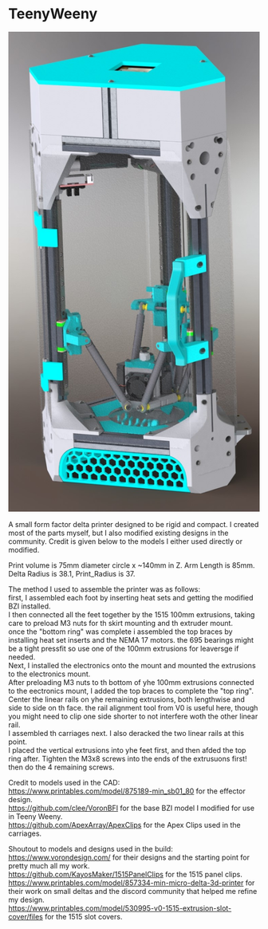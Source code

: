 # TeenyWeeny

![Printer Render](https://github.com/ReillyBex/TeenyWeeny/blob/master/LatestRevRender.JPG?raw=true)

A small form factor delta printer designed to be rigid and compact. I created most of the parts myself, but I also modified existing designs in the community. Credit is given below to the models I either used directly or modified. 

Print volume is 75mm diameter circle x ~140mm in Z. Arm Length is 85mm. Delta Radius is 38.1, Print_Radius is 37.      

The method I used to assemble the printer was as follows:      
first, I assembled each foot by inserting heat sets and getting the modified BZI installed.      
I then connected all the feet together by the 1515 100mm extrusions, taking care to preload M3 nuts for th skirt mounting and th extruder mount.      
once the "bottom ring" was complete i assembled the top braces by installing heat set inserts and the NEMA 17 motors. the 695 bearings might be a tight pressfit so use one of the 100mm extrusions for leaversge if needed.      
Next, I installed the electronics onto the mount and mounted the extrusions to the electronics mount.       
After preloading M3 nuts to th bottom of yhe 100mm extrusions connected to the eectronics mount, I added the top braces to complete the "top ring".      
Center the linear rails on yhe remaining extrusions, both lengthwise and side to side on th face. the rail alignment tool from V0 is useful here, though you might need to clip one side shorter to not interfere woth the other linear rail.     
I assembled th carriages next. I also deracked the two linear rails at this point.     
I placed the vertical extrusions into yhe feet first, and then afded the top ring after. Tighten the M3x8 screws into the ends of the extrusuons first! then do the 4 remaining screws.       




Credit to models used in the CAD:  
https://www.printables.com/model/875189-min_sb01_80 for the effector design.    
https://github.com/clee/VoronBFI for the base BZI model I modified for use in Teeny Weeny.       
https://github.com/ApexArray/ApexClips for the Apex Clips used in the carriages.       

Shoutout to models and designs used in the build:      
https://www.vorondesign.com/ for their designs and the starting point for pretty much all my work.      
https://github.com/KayosMaker/1515PanelClips for the 1515 panel clips.        
https://www.printables.com/model/857334-min-micro-delta-3d-printer for their work on small deltas and the discord community that helped me refine my design.      
https://www.printables.com/model/530995-v0-1515-extrusion-slot-cover/files for the 1515 slot covers.        
 
